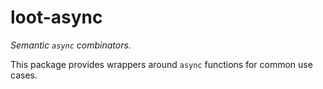 loot-async
============

_Semantic `async` combinators._

This package provides wrappers around `async` functions for common use cases.
